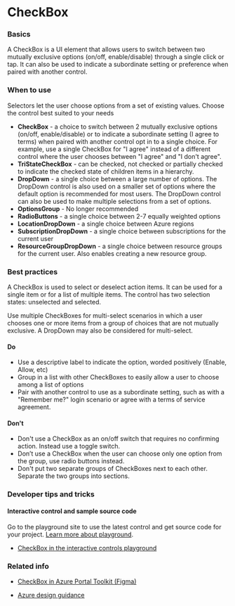 ﻿# CheckBox

 
<a name="basics"></a>
### Basics
A CheckBox is a UI element that allows users to switch between two mutually exclusive options (on/off, enable/disable) through a single click or tap. It can also be used to indicate a subordinate setting or preference when paired with another control.



<!-- TODO get an IMAGE to embed here -->

<!-- TODO get an SAMPLE CODE to embed here -->

 
<a name="when-to-use"></a>
### When to use
Selectors let the user choose options from a set of existing values.  Choose the control best suited to your needs
* **CheckBox** - a choice to switch between 2 mutually exclusive options (on/off, enable/disable) or to indicate a subordinate setting (I agree to terms) when paired with another control
opt in to a single choice.  For example, use a single CheckBox for "I agree" instead of a different control where the user chooses between "I agree" and "I don't agree".
* **TriStateCheckBox** - can be checked, not checked or partially checked to indicate the checked state of children items in a hierarchy.
* **DropDown** - a single choice between a large number of options.  The DropDown control is also used on a smaller set of options where the default option is recommended for most users.  The DropDown control can also be used to make multiple selections from a set of options.
* **OptionsGroup** - No longer recommended  
* **RadioButtons** - a single choice between 2-7 equally weighted options 
* **LocationDropDown** - a single choice between Azure regions
* **SubscriptionDropDown** - a single choice between subscriptions for the current user
* **ResourceGroupDropDown** - a single choice between resource groups for the current user.  Also enables creating a new resource group. 



 
<a name="best-practices"></a>
### Best practices
A CheckBox is used to select or deselect action items. It can be used for a single item or for a list of multiple items. The control has two selection states: unselected and selected.

Use multiple CheckBoxes for multi-select scenarios in which a user chooses one or more items from a group of choices that are not mutually exclusive.  A DropDown may also be considered for multi-select.

<a name="best-practices-do"></a>
#### Do

* Use a descriptive label to indicate the option, worded positively (Enable, Allow, etc) 
* Group in a list with other CheckBoxes to easily allow a user to choose among a list of options
* Pair with another control to use as a subordinate setting, such as with a "Remember me?" login scenario or agree with a terms of service agreement.


<a name="best-practices-don-t"></a>
#### Don&#39;t

* Don't use a CheckBox as an on/off switch that requires no confirming action. Instead use a toggle switch.
* Don’t use a CheckBox when the user can choose only one option from the group, use radio buttons instead.
* Don't put two separate groups of CheckBoxes next to each other. Separate the two groups into sections.



 
<a name="developer-tips-and-tricks"></a>
### Developer tips and tricks



<a name="developer-tips-and-tricks-interactive-control-and-sample-source-code"></a>
#### Interactive control and sample source code
Go to the playground site to use the latest control and get source code for your project.  [Learn more about playground](./top-extensions-controls-playground.md).

*  <a href="https://ms.portal.azure.com/?Microsoft_Azure_Playground=true#blade/Microsoft_Azure_Playground/ControlsIndexBlade/CheckBox_create_Playground" target="_blank">CheckBox in the interactive controls playground</a>

 

 
<a name="related-info"></a>
### Related info

* <a href="https://www.figma.com/file/Bwn8rmUOYtnPRwA3JoQTBn/Azure-Portal-Toolkit?node-id=3023%3A49" target="_blank">CheckBox in Azure Portal Toolkit (Figma)</a>

* [Azure design guidance](http://aka.ms/portalfx/design)


